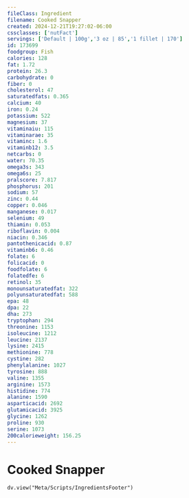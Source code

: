 ```yaml
---
fileClass: Ingredient
filename: Cooked Snapper
created: 2024-12-21T19:27:02-06:00
cssclasses: ['nutFact']
servings: ['Default | 100g','3 oz | 85','1 fillet | 170']
id: 173699
foodgroup: Fish
calories: 128
fat: 1.72
protein: 26.3
carbohydrate: 0
fiber: 0
cholesterol: 47
saturatedfats: 0.365
calcium: 40
iron: 0.24
potassium: 522
magnesium: 37
vitaminaiu: 115
vitaminarae: 35
vitaminc: 1.6
vitaminb12: 3.5
netcarbs: 0
water: 70.35
omega3s: 343
omega6s: 25
pralscore: 7.817
phosphorus: 201
sodium: 57
zinc: 0.44
copper: 0.046
manganese: 0.017
selenium: 49
thiamin: 0.053
riboflavin: 0.004
niacin: 0.346
pantothenicacid: 0.87
vitaminb6: 0.46
folate: 6
folicacid: 0
foodfolate: 6
folatedfe: 6
retinol: 35
monounsaturatedfat: 322
polyunsaturatedfat: 588
epa: 48
dpa: 22
dha: 273
tryptophan: 294
threonine: 1153
isoleucine: 1212
leucine: 2137
lysine: 2415
methionine: 778
cystine: 282
phenylalanine: 1027
tyrosine: 888
valine: 1355
arginine: 1573
histidine: 774
alanine: 1590
asparticacid: 2692
glutamicacid: 3925
glycine: 1262
proline: 930
serine: 1073
200calorieweight: 156.25
---
```


# Cooked Snapper

```dataviewjs
dv.view("Meta/Scripts/IngredientsFooter")
```